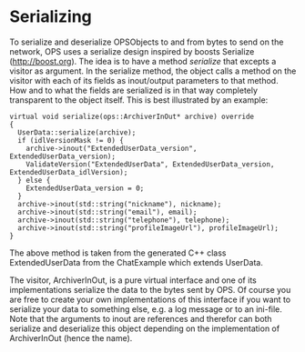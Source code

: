 # Serializing #

To serialize and deserialize OPSObjects to and from bytes to send on the network, OPS uses a serialize design inspired by boosts Serialize (http://boost.org). The idea is to have a method _serialize_ that excepts a visitor as argument. In the serialize method, the object calls a method on the visitor with each of its fields as inout/output parameters to that method. How and to what the fields are serialized is in that way completely transparent to the object itself. This is best illustrated by an example:

```
virtual void serialize(ops::ArchiverInOut* archive) override
{
  UserData::serialize(archive);
  if (idlVersionMask != 0) {
    archive->inout("ExtendedUserData_version", ExtendedUserData_version);
    ValidateVersion("ExtendedUserData", ExtendedUserData_version, ExtendedUserData_idlVersion);
  } else {
    ExtendedUserData_version = 0;
  }
  archive->inout(std::string("nickname"), nickname);
  archive->inout(std::string("email"), email);
  archive->inout(std::string("telephone"), telephone);
  archive->inout(std::string("profileImageUrl"), profileImageUrl);
}
```

The above method is taken from the generated C++ class ExtendedUserData from the ChatExample which extends UserData.

The visitor, ArchiverInOut, is a pure virtual interface and one of its implementations serialize the data to the bytes sent by OPS. Of course you are free to create your own implementations of this interface if you want to serialize your data to something else, e.g. a log message or to an ini-file. Note that the arguments to inout are references and therefor can both serialize and deserialize this object depending on the implementation of ArchiverInOut (hence the name).
